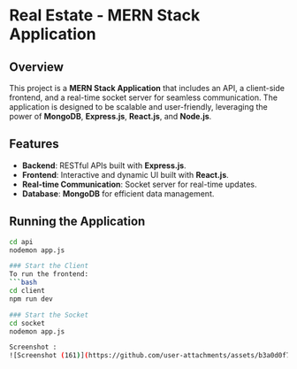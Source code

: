 # Real Estate - MERN Stack Application

## Overview
This project is a **MERN Stack Application** that includes an API, a client-side frontend, and a real-time socket server for seamless communication. The application is designed to be scalable and user-friendly, leveraging the power of **MongoDB**, **Express.js**, **React.js**, and **Node.js**.

## Features
- **Backend**: RESTful APIs built with **Express.js**.
- **Frontend**: Interactive and dynamic UI built with **React.js**.
- **Real-time Communication**: Socket server for real-time updates.
- **Database**: **MongoDB** for efficient data management.

## Running the Application


```bash
cd api
nodemon app.js

### Start the Client
To run the frontend:
```bash
cd client
npm run dev

### Start the Socket
cd socket
nodemon app.js

Screenshot :
![Screenshot (161)](https://github.com/user-attachments/assets/b3a0d0f7-b68c-403d-b5e2-81b0656c791d)

